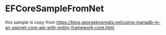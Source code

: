 # EFCoreSampleFromNet
this sample is copy from https://blog.georgekosmidis.net/using-mariadb-in-an-aspnet-core-api-with-entity-framework-core.html
